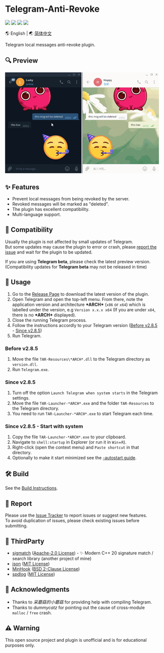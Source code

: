 # Telegram-Anti-Revoke

[![](https://github.com/SpriteOvO/Telegram-Anti-Revoke/actions/workflows/windows-msvc.yml/badge.svg)](https://github.com/SpriteOvO/Telegram-Anti-Revoke/actions/workflows/windows-msvc.yml)
[![](https://img.shields.io/github/v/release/SpriteOvO/Telegram-Anti-Revoke)](https://github.com/SpriteOvO/Telegram-Anti-Revoke/releases)
[![](https://img.shields.io/github/downloads/SpriteOvO/Telegram-Anti-Revoke/total.svg)](https://github.com/SpriteOvO/Telegram-Anti-Revoke/releases)
[![](https://img.shields.io/badge/license-MIT-yellow.svg)](LICENSE)

:earth_americas: English | :earth_asia: [简体中文](/README-CN.md)

Telegram local messages anti-revoke plugin.

## :mag: Preview
![](/Resource/Preview.gif)

## :sparkles: Features
* Prevent local messages from being revoked by the server.
* Revoked messages will be marked as "deleted".
* The plugin has excellent compatibility.
* Multi-language support.  

## :tomato: Compatibility
Usually the plugin is not affected by small updates of Telegram.  
But some updates may cause the plugin to error or crash, please [report the issue](https://github.com/SpriteOvO/Telegram-Anti-Revoke/issues) and wait for the plugin to be updated.

If you are using **Telegram beta**, please check the latest preview version.  
(Compatibility updates for **Telegram beta** may not be released in time)

## :hamburger: Usage
1. Go to the [Release Page](https://github.com/SpriteOvO/Telegram-Anti-Revoke/releases) to download the latest version of the plugin.  
2. Open Telegram and open the top-left menu. From there, note the application version and architecture **\*ARCH\*** (`x86` or `x64`) which is labelled under the version, e.g `Version x.x.x x64` (If you are under `x84`, there is no **\*ARCH\*** displayed).
3. Close the running Telegram process.
4. Follow the instructions accordly to your Telegram version ([Before v2.8.5](#before-v285) - [Since v2.8.5](#since-v285))
5. Run Telegram.

### Before v2.8.5
1. Move the file `TAR-Resources\*ARCH*.dll` to the Telegram directory as `version.dll`.
2. Run `Telegram.exe`.

### Since v2.8.5
1. Turn off the option `Launch Telegram when system starts` in the Telegram settings.
2. Move the file `TAR-Launcher-*ARCH*.exe` and the folder `TAR-Resources` to the Telegram directory.
3. You need to run `TAR-Launcher-*ARCH*.exe` to start Telegram each time.

### Since v2.8.5 - Start with system
1. Copy the file `TAR-Launcher-*ARCH*.exe` to your clipboard.
2. Navigate to `shell:startup` in Explorer (or run it in `Win`+`R`).
3. Right-click (open the context menu) and `Paste shortcut` in that directory.
4. Optionally to make it start minimized see the [-autostart guide](https://github.com/SpriteOvO/Telegram-Anti-Revoke/issues/65#issuecomment-890500956).

## :hammer_and_wrench: Build
See the [Build Instructions](/Docs/Build.md).

## :bug: Report
Please use the [Issue Tracker](https://github.com/SpriteOvO/Telegram-Anti-Revoke/issues) to report issues or suggest new features.  
To avoid duplication of issues, please check existing issues before submitting.

## :gem: ThirdParty
* [sigmatch](https://github.com/SpriteOvO/sigmatch) ([Apache-2.0 License](https://github.com/SpriteOvO/sigmatch/blob/main/LICENSE)) - ✨ Modern C++ 20 signature match / search library (another project of mine)
* [json](https://github.com/nlohmann/json) ([MIT License](https://github.com/nlohmann/json/blob/develop/LICENSE.MIT))
* [MinHook](https://github.com/TsudaKageyu/minhook) ([BSD 2-Clause License](https://github.com/TsudaKageyu/minhook/blob/master/LICENSE.txt))
* [spdlog](https://github.com/gabime/spdlog) ([MIT License](https://github.com/gabime/spdlog/blob/v1.x/LICENSE))

## :beer: Acknowledgments
* Thanks to *采蘑菇的小蘑菇* for providing help with compiling Telegram.
* Thanks to *dummycatz* for pointing out the cause of cross-module `malloc` / `free` crash.

## :warning: Warning
This open source project and plugin is unofficial and is for educational purposes only.
